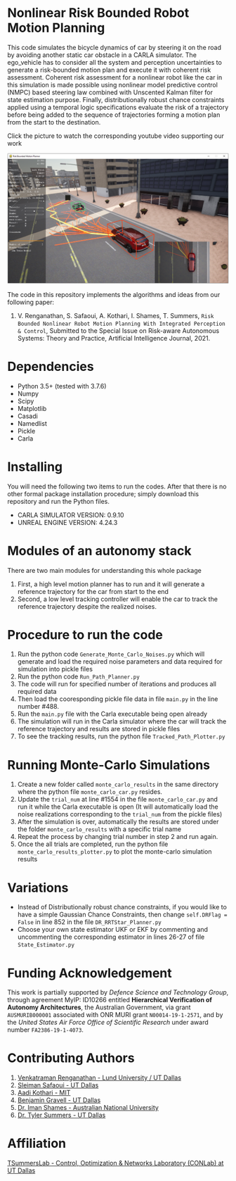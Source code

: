 # Nonlinear Risk Bounded Robot Motion Planning
This code simulates the bicycle dynamics of car by steering it on the road by avoiding another static car obstacle in a CARLA simulator. The ego_vehicle has to consider all the system and perception uncertainties to generate a risk-bounded motion plan and execute it with coherent risk assessment. Coherent risk assessment for a nonlinear robot like the car in this simulation is made possible using nonlinear model predictive control (NMPC) based steering law combined with Unscented Kalman filter for state estimation purpose. Finally, distributionally robust chance constraints applied using a temporal logic specifications evaluate the risk of a trajectory before being added to the sequence of trajectories forming a motion plan from the start to the destination.

Click the picture to watch the corresponding youtube video supporting our work

[![Motion Planning Using Carla Simulator](https://github.com/TSummersLab/Risk_Bounded_Nonlinear_Robot_Motion_Planning/blob/main/risk_bounded_planning/Figures/carla_tree_path.PNG)](https://www.youtube.com/watch?v=YyquJ1Hh-6A)

The code in this repository implements the algorithms and ideas from our following paper:
1. V. Renganathan, S. Safaoui, A. Kothari, I. Shames, T. Summers, `Risk Bounded Nonlinear Robot Motion Planning With Integrated Perception & Control`, Submitted to the Special Issue on Risk-aware Autonomous Systems: Theory and Practice, Artificial Intelligence Journal, 2021.

# Dependencies
- Python 3.5+ (tested with 3.7.6)
- Numpy
- Scipy
- Matplotlib
- Casadi
- Namedlist
- Pickle
- Carla


# Installing
You will need the following two items to run the codes. After that there is no other formal package installation procedure; simply download this repository and run the Python files.
- CARLA SIMULATOR VERSION: 0.9.10
- UNREAL ENGINE VERSION: 4.24.3

# Modules of an autonomy stack
There are two main modules for understanding this whole package
1. First, a high level motion planner has to run and it will generate a reference trajectory for the car from start to the end
2. Second, a low level tracking controller will enable the car to track the reference trajectory despite the realized noises.

# Procedure to run the code
1. Run the python code `Generate_Monte_Carlo_Noises.py` which will generate and load the required noise parameters and data required for simulation into pickle files
2. Run the python code `Run_Path_Planner.py`
3. The code will run for specified number of iterations and produces all required data
4. Then load the cooresponding pickle file data in file `main.py` in the line number #488.
5. Run the `main.py` file with the Carla executable being open already
6. The simulation will run in the Carla simulator where the car will track the reference trajectory and results are stored in pickle files
7. To see the tracking results, run the python file `Tracked_Path_Plotter.py`

# Running Monte-Carlo Simulations

1. Create a new folder called `monte_carlo_results` in the same directory where the python file `monte_carlo_car.py` resides.
1. Update the `trial_num` at line #1554 in the file `monte_carlo_car.py` and run it while the Carla executable is open (It will automatically load the noise realizations corresponding to the `trial_num` from the pickle files)
1. After the simulation is over, automatically the results are stored under the folder `monte_carlo_results` with a specific trial name
1. Repeat the process by changing trial number in step 2 and run again.
1. Once the all trials are completed, run the python file `monte_carlo_results_plotter.py` to plot the monte-carlo simulation results 

# Variations
- Instead of Distributionally robust chance constraints, if you would like to have a simple Gaussian Chance Constraints, then change 
```self.DRFlag = False``` in line 852 in the file `DR_RRTStar_Planner.py`
- Choose your own state estimator UKF or EKF by commenting and uncommenting the corresponding estimator in lines 26-27 of file `State_Estimator.py`

# Funding Acknowledgement
This work is partially supported by *Defence Science and Technology Group*, through agreement MyIP: ID10266 entitled **Hierarchical Verification of Autonomy Architectures**, the Australian Government, via grant `AUSMURIB000001` associated with ONR MURI grant `N00014-19-1-2571`, and by the *United States Air Force Office of Scientific Research* under award number `FA2386-19-1-4073`.

# Contributing Authors
1. [Venkatraman Renganathan - Lund University / UT Dallas](https://github.com/venkatramanrenganathan)
2. [Sleiman Safaoui - UT Dallas](https://github.com/The-SS)
3. [Aadi Kothari - MIT](https://github.com/Aadi0902)
4. [Benjamin Gravell - UT Dallas](https://github.com/BenGravell)
5. [Dr. Iman Shames - Australian National University](https://imanshames.blog)
6. [Dr. Tyler Summers - UT Dallas](https://github.com/tsummers)

# Affiliation
[TSummersLab - Control, Optimization & Networks Laboratory (CONLab) at UT Dallas](https://github.com/TSummersLab)
